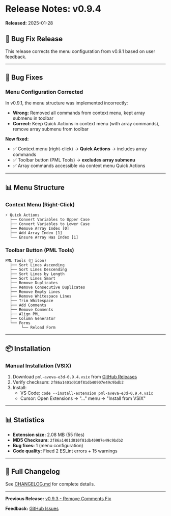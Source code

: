 # Release Notes: v0.9.4

**Released:** 2025-01-28

## 🔧 Bug Fix Release

This release corrects the menu configuration from v0.9.1 based on user feedback.

---

## 🐛 Bug Fixes

### Menu Configuration Corrected

In v0.9.1, the menu structure was implemented incorrectly:
- **Wrong:** Removed all commands from context menu, kept array submenu in toolbar
- **Correct:** Keep Quick Actions in context menu (with array commands), remove array submenu from toolbar

**Now fixed:**
- ✅ Context menu (right-click) → **Quick Actions** → includes array commands
- ✅ Toolbar button (PML Tools) → **excludes array submenu**
- ✅ Array commands accessible via context menu Quick Actions

---

## 📊 Menu Structure

### Context Menu (Right-Click)
```
⚡ Quick Actions
  ├── Convert Variables to Upper Case
  ├── Convert Variables to Lower Case
  ├── Remove Array Index [0]
  ├── Add Array Index [1]
  └── Ensure Array Has Index [1]
```

### Toolbar Button (PML Tools)
```
PML Tools (📄 icon)
  ├── Sort Lines Ascending
  ├── Sort Lines Descending
  ├── Sort Lines by Length
  ├── Sort Lines Smart
  ├── Remove Duplicates
  ├── Remove Consecutive Duplicates
  ├── Remove Empty Lines
  ├── Remove Whitespace Lines
  ├── Trim Whitespace
  ├── Add Comments
  ├── Remove Comments
  ├── Align PML
  ├── Column Generator
  └── Forms
       └── Reload Form
```

---

## 📦 Installation

### Manual Installation (VSIX)

1. Download `pml-aveva-e3d-0.9.4.vsix` from [GitHub Releases](https://github.com/mikhalchankasm/vscode-pml-aveva-e3d/releases/tag/v0.9.4)
2. Verify checksum: `2f86a1401d010f81db40907e49c9bdb2`
3. Install:
   - VS Code: `code --install-extension pml-aveva-e3d-0.9.4.vsix`
   - Cursor: Open Extensions → "..." menu → "Install from VSIX"

---

## 📊 Statistics

- **Extension size:** 2.08 MB (55 files)
- **MD5 Checksum:** `2f86a1401d010f81db40907e49c9bdb2`
- **Bug fixes:** 1 (menu configuration)
- **Code quality:** Fixed 2 ESLint errors + 15 warnings

---

## 📝 Full Changelog

See [CHANGELOG.md](./CHANGELOG.md) for complete details.

---

**Previous Release:** [v0.9.3 - Remove Comments Fix](https://github.com/mikhalchankasm/vscode-pml-aveva-e3d/releases/tag/v0.9.3)

**Feedback:** [GitHub Issues](https://github.com/mikhalchankasm/vscode-pml-aveva-e3d/issues)
